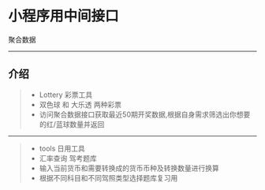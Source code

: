 # 小程序用中间接口
聚合数据

----

## 介绍
> - Lottery 彩票工具
> - 双色球 和 大乐透 两种彩票
> - 访问聚合数据接口获取最近50期开奖数据,根据自身需求筛选出你想要的红/蓝球数量并返回

----
> - tools 日用工具
> - 汇率查询 驾考题库
> - 输入当前货币和需要转换成的货币币种及转换数量进行换算
> - 根据不同科目和不同驾照类型选择题库复习用